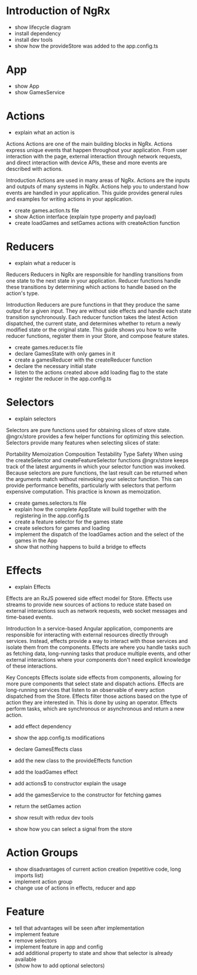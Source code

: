 # Introduction of NgRx

- show lifecycle diagram
- install dependency
- install dev tools
- show how the provideStore was added to the app.config.ts

# App

- show App
- show GamesService

# Actions

- explain what an action is

Actions
Actions are one of the main building blocks in NgRx. Actions express unique events that happen throughout your application. From user interaction with the page, external interaction through network requests, and direct interaction with device APIs, these and more events are described with actions.

Introduction
Actions are used in many areas of NgRx. Actions are the inputs and outputs of many systems in NgRx. Actions help you to understand how events are handled in your application. This guide provides general rules and examples for writing actions in your application.

- create games.action.ts file
- show Action interface (explain type property and payload)
- create loadGames and setGames actions with createAction function

# Reducers

- explain what a reducer is

Reducers
Reducers in NgRx are responsible for handling transitions from one state to the next state in your application. Reducer functions handle these transitions by determining which actions to handle based on the action's type.

Introduction
Reducers are pure functions in that they produce the same output for a given input. They are without side effects and handle each state transition synchronously. Each reducer function takes the latest Action dispatched, the current state, and determines whether to return a newly modified state or the original state. This guide shows you how to write reducer functions, register them in your Store, and compose feature states.

- create games.reducer.ts file
- declare GamesState with only games in it
- create a gamesReducer with the createReducer function
- declare the necessary initial state
- listen to the actions created above add loading flag to the state
- register the reducer in the app.config.ts

# Selectors

- explain selectors

Selectors are pure functions used for obtaining slices of store state. @ngrx/store provides a few helper functions for optimizing this selection. Selectors provide many features when selecting slices of state:

Portability
Memoization
Composition
Testability
Type Safety
When using the createSelector and createFeatureSelector functions @ngrx/store keeps track of the latest arguments in which your selector function was invoked. Because selectors are pure functions, the last result can be returned when the arguments match without reinvoking your selector function. This can provide performance benefits, particularly with selectors that perform expensive computation. This practice is known as memoization.

- create games.selectors.ts file
- explain how the complete AppState will build together with the registering in the app.config.ts
- create a feature selector for the games state
- create selectors for games and loading
- implement the dispatch of the loadGames action and the select of the games in the App
- show that nothing happens to build a bridge to effects

# Effects

- explain Effects

Effects are an RxJS powered side effect model for Store. Effects use streams to provide new sources of actions to reduce state based on external interactions such as network requests, web socket messages and time-based events.

Introduction
In a service-based Angular application, components are responsible for interacting with external resources directly through services. Instead, effects provide a way to interact with those services and isolate them from the components. Effects are where you handle tasks such as fetching data, long-running tasks that produce multiple events, and other external interactions where your components don't need explicit knowledge of these interactions.

Key Concepts
Effects isolate side effects from components, allowing for more pure components that select state and dispatch actions.
Effects are long-running services that listen to an observable of every action dispatched from the Store.
Effects filter those actions based on the type of action they are interested in. This is done by using an operator.
Effects perform tasks, which are synchronous or asynchronous and return a new action.

- add effect dependency
- show the app.config.ts modifications
- declare GamesEffects class
- add the new class to the provideEffects function
- add the loadGames effect
- add actions$ to constructor explain the usage
- add the gamesService to the constructor for fetching games
- return the setGames action
- show result with redux dev tools

- show how you can select a signal from the store

# Action Groups

- show disadvantages of current action creation (repetitive code, long imports list)
- implement action group
- change use of actions in effects, reducer and app

# Feature

- tell that advantages will be seen after implementation
- implement feature
- remove selectors
- implement feature in app and config
- add additional property to state and show that selector is already available
- (show how to add optional selectors)
